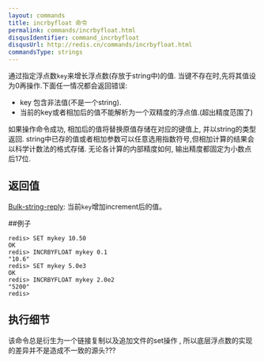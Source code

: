 ```yaml
---
layout: commands
title: incrbyfloat 命令
permalink: commands/incrbyfloat.html
disqusIdentifier: command_incrbyfloat
disqusUrl: http://redis.cn/commands/incrbyfloat.html
commandsType: strings
---
```



通过指定浮点数`key`来增长浮点数(存放于string中)的值.
当键不存在时,先将其值设为0再操作.下面任一情况都会返回错误:

* key 包含非法值(不是一个string).
* 当前的key或者相加后的值不能解析为一个双精度的浮点值.(超出精度范围了)

如果操作命令成功, 相加后的值将替换原值存储在对应的键值上, 并以string的类型返回.
string中已存的值或者相加参数可以任意选用指数符号,但相加计算的结果会以科学计数法的格式存储.
无论各计算的内部精度如何, 输出精度都固定为小数点后17位.

## 返回值

[Bulk-string-reply](/topics/protocol.html#bulk-string-reply): 当前`key`增加increment后的值。

##例子

	redis> SET mykey 10.50
	OK
	redis> INCRBYFLOAT mykey 0.1
	"10.6"
	redis> SET mykey 5.0e3
	OK
	redis> INCRBYFLOAT mykey 2.0e2
	"5200"
	redis> 

## 执行细节
该命令总是衍生为一个链接复制以及追加文件的set操作 , 所以底层浮点数的实现的差异并不是造成不一致的源头???
